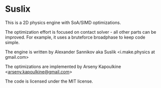 # Suslix

This is a 2D physics engine with SoA/SIMD optimizations.

The optimization effort is focused on contact solver - all other parts can be improved.
For example, it uses a bruteforce broadphase to keep code simple.

The engine is written by Alexander Sannikov aka Suslik &lt;i.make.physics at gmail.com&gt;

The optimizations are implemented by Arseny Kapoulkine &lt;arseny.kapoulkine@gmail.com&gt;

The code is licensed under the MIT license.
